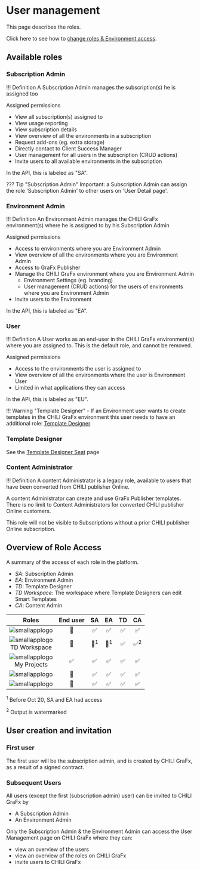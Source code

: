 # User management

This page describes the roles.

Click here to see how to [change roles & Environment access](/CHILI-GraFx/users/update/).

## Available roles

### Subscription Admin

!!! Definition
	A Subscription Admin manages the subscription(s) he is assigned too

Assigned permissions

- View all subscription(s) assigned to
- View usage reporting
- View subscription details
- View overview of all the environments in a subscription
- Request add-ons (eg. extra storage)
- Directly contact to Client Success Manager
- User management for all users in the subscription (CRUD actions)
- Invite users to all available environments in the subscription

In the API, this is labeled as "SA".

??? Tip "Subscription Admin"
	Important: a Subscription Admin can assign the role 'Subscription Admin' to other users on 'User Detail page'.

### Environment Admin

!!! Definition
	An Environment Admin manages the CHILI GraFx environment(s) where he is assigned to by his Subscription Admin

Assigned permissions

- Access to environments where you are Environment Admin
- View overview of all the environments where you are Environment Admin
- Access to GraFx Publisher
- Manage the CHILI GraFx environment where you are Environment Admin
	- Environment Settings (eg. branding)
	- User management (CRUD actions) for the users of environments where you are Environment Admin
- Invite users to the Environment

In the API, this is labeled as "EA".

### User

!!! Definition
	A User works as an end-user in the CHILI GraFx environment(s) where you are assigned to. This is the default role, and cannot be removed.

Assigned permissions

- Access to the environments the user is assigned to
- View overview of all the environments where the user is Environment User
- Limited in what applications they can access

In the API, this is labeled as "EU".

!!! Warning "Template Designer"
	- If an Environment user wants to create templates in the CHILI GraFx environment this user needs to have an additional role: [Template Designer](#template-designer)

### Template Designer

See the [Template Designer Seat](/CHILI-GraFx/users/template-designer-seat/) page

### Content Administrator

!!! Definition
	A content Administrator is a legacy role, available to users that have been converted from CHILI publisher Online.

A content Administrator can create and use GraFx Publisher templates. There is no limit to Content Administrators for converted CHILI publisher Online customers.

This role will not be visible to Subscriptions without a prior CHILI publisher Online subscription.

## Overview of Role Access

A summary of the access of each role in the platform.

- *SA*: Subscription Admin
- *EA*: Environment Admin
- *TD*: Template Designer
- *TD Workspace*: The workspace where Template Designers can edit Smart Templates
- *CA*: Content Admin

| Roles | End user | SA | EA | TD | CA |
|:---:|:---:|:---:|:---:|:---:|:---:|
|![smallapplogo](/assets/CHILI_publisher_RGB.svg)| 🚫 | ✅ | ✅ | ✅ | ✅ |
|![smallapplogo](/assets/CHILI_LOGOS_OK-10.svg)<br/>TD Workspace| 🚫 | 🚫<sup>1</sup> | 🚫<sup>1</sup> | ✅ | ✅<sup>2</sup>|
|![smallapplogo](/assets/CHILI_LOGOS_OK-10.svg)<br/>My Projects| ✅ | ✅ | ✅ | ✅ | ✅ |
|![smallapplogo](/assets/CHILI_LOGOS_OK-08.svg)| 🚫 | ✅ | ✅ | ✅ | ✅ |
|![smallapplogo](/assets/CHILI_LOGOS_OK-12.svg)| 🚫 | ✅ | ✅ | ✅ | ✅ |

<sup>1</sup> Before Oct 20, SA and EA had access

<sup>2</sup> Output is watermarked

## User creation and invitation

### First user

The first user will be the subscription admin, and is created by CHILI GraFx, as a result of a signed contract.

### Subsequent Users

All users (except the first (subscription admin) user) can be invited to CHILI GraFx by

- A Subscription Admin
- An Environment Admin

Only the Subscription Admin & the Environment Admin can access the User Management page on CHILI GraFx where they can:

- view an overview of the users
- view an overview of the roles on CHILI GraFx
- invite users to CHILI GraFx